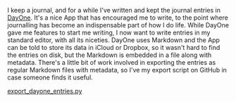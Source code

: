 <!--
.. title: Exporting DayOne Entries
.. slug: exporting-dayone-entries
.. date: 2015/11/07 02:45:37
.. tags: 
.. spellcheck_exceptions: Markdown,DayOne,GitHub,iCloud,Dropbox,journalling,metadata,dayone
.. is_orphan: False
.. link:
.. description:
-->

I keep a journal, and for a while I've written and kept the journal entries in [DayOne](http://dayoneapp.com/). It's a nice App that has encouraged me to write, to the point where journalling has become an indispensable part of how I do life. While DayOne gave me features to start me writing, I now want to write entries in my standard editor, with all its niceties. DayOne uses Markdown and the App can be told to store its data in iCloud or Dropbox, so it wasn't hard to find the entries on disk, but the Markdown is embedded in a file along with metadata. There's a little bit of work involved in exporting the entries as regular Markdown files with metadata, so I've my export script on GitHub in case someone finds it useful.

[export_dayone_entries.py](https://github.com/edwinsteele/python-scripts/blob/master/export_dayone_entries.py)
